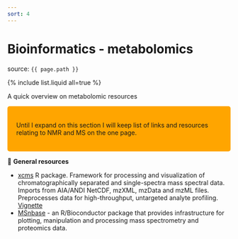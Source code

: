 ```yaml
---
sort: 4
---
```


# Bioinformatics - metabolomics

source: `{{ page.path }}`

{% include list.liquid all=true %}


<span class="badge badge-info">A quick overview on metabolomic resources</span>


<style>
div.blue { background-color:#FFA500; border-radius: 5px; padding: 20px;}
</style>
<div class = "blue">

Until I expand on this section I will keep list of links and resources relating to NMR and MS on the one page.
</div>


:link: **General resources**

- [xcms](https://github.com/sneumann/xcms) R package. Framework for processing and visualization of chromatographically separated and single-spectra mass spectral data. Imports from AIA/ANDI NetCDF, mzXML, mzData and mzML files. Preprocesses data for high-throughput, untargeted analyte profiling. [Vignette](https://bioconductor.org/packages/release/bioc/vignettes/xcms/inst/doc/xcms-lcms-ms.html)
- [MSnbase](http://lgatto.github.io/MSnbase/) - an R/Bioconductor package that provides infrastructure for plotting, manipulation and processing mass spectrometry and proteomics data.
